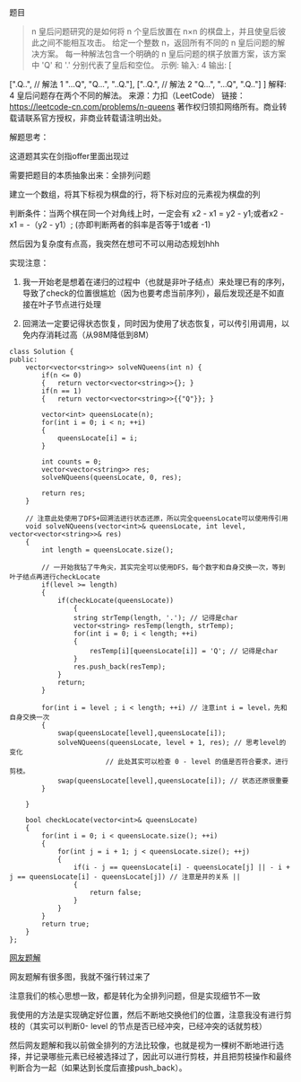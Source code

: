 题目
> n 皇后问题研究的是如何将 n 个皇后放置在 n×n 的棋盘上，并且使皇后彼此之间不能相互攻击。
给定一个整数 n，返回所有不同的 n 皇后问题的解决方案。
每一种解法包含一个明确的 n 皇后问题的棋子放置方案，该方案中 'Q' 和 '.' 分别代表了皇后和空位。
示例:
输入: 4
输出: [

 [".Q..",  // 解法 1
  "...Q",
  "Q...",
  "..Q."],
 ["..Q.",  // 解法 2
  "Q...",
  "...Q",
  ".Q.."]
]
解释: 4 皇后问题存在两个不同的解法。
来源：力扣（LeetCode）
链接：https://leetcode-cn.com/problems/n-queens
著作权归领扣网络所有。商业转载请联系官方授权，非商业转载请注明出处。


解题思考：

这道题其实在剑指offer里面出现过

需要把题目的本质抽象出来：全排列问题

建立一个数组，将其下标视为棋盘的行，将下标对应的元素视为棋盘的列

判断条件：当两个棋在同一个对角线上时，一定会有 x2 - x1 = y2 - y1;或者x2 - x1 = -（y2 - y1）; (亦即判断两者的斜率是否等于1或者 -1)

然后因为复杂度有点高，我突然在想可不可以用动态规划hhh

实现注意：

1. 我一开始老是想着在递归的过程中（也就是非叶子结点）来处理已有的序列，导致了check的位置很尴尬（因为也要考虑当前序列），最后发现还是不如直接在叶子节点进行处理

2. 回溯法一定要记得状态恢复，同时因为使用了状态恢复，可以传引用调用，以免内存消耗过高（从98M降低到8M）

```
class Solution {
public:
    vector<vector<string>> solveNQueens(int n) {
        if(n <= 0)
        {   return vector<vector<string>>{}; }
        if(n == 1)
        {   return vector<vector<string>>{{"Q"}}; }
        
        vector<int> queensLocate(n);
        for(int i = 0; i < n; ++i)
        {
            queensLocate[i] = i;
        }
        
        int counts = 0;
        vector<vector<string>> res;
        solveNQueens(queensLocate, 0, res);
        
        return res;
    }
    
    // 注意此处使用了DFS+回溯法进行状态还原，所以完全queensLocate可以使用传引用
    void solveNQueens(vector<int>& queensLocate, int level, vector<vector<string>>& res)
    {
        int length = queensLocate.size();
        
        // 一开始我钻了牛角尖，其实完全可以使用DFS，每个数字和自身交换一次，等到叶子结点再进行checkLocate
        if(level >= length)
        {     
            if(checkLocate(queensLocate))
                {
                string strTemp(length, '.'); // 记得是char
                vector<string> resTemp(length, strTemp);
                for(int i = 0; i < length; ++i)
                {
                    resTemp[i][queensLocate[i]] = 'Q'; // 记得是char
                }
                res.push_back(resTemp);
            }
            return;
        }
        
        for(int i = level ; i < length; ++i) // 注意int i = level，先和自身交换一次
        {
            swap(queensLocate[level],queensLocate[i]);
            solveNQueens(queensLocate, level + 1, res); // 思考level的变化
						// 此处其实可以检查 0 - level 的值是否符合要求，进行剪枝。
            swap(queensLocate[level],queensLocate[i]); // 状态还原很重要
        }
        
    }
    
    bool checkLocate(vector<int>& queensLocate)
    {
        for(int i = 0; i < queensLocate.size(); ++i)
        {
            for(int j = i + 1; j < queensLocate.size(); ++j)
            {
                if(i - j == queensLocate[i] - queensLocate[j] || - i + j == queensLocate[i] - queensLocate[j]) // 注意是并的关系 ||
                {
                    return false;
                }
            }
        }
        return true;
    }
};
```

[网友题解](https://leetcode-cn.com/problems/n-queens/solution/hui-su-suan-fa-xiang-jie-by-labuladong/)

网友题解有很多图，我就不强行转过来了

注意我们的核心思想一致，都是转化为全排列问题，但是实现细节不一致

我使用的方法是实现确定好位置，然后不断地交换他们的位置，注意我没有进行剪枝的（其实可以判断0- level 的节点是否已经冲突，已经冲突的话就剪枝）

然后网友题解和我以前做全排列的方法比较像，也就是视为一棵树不断地进行选择，并记录哪些元素已经被选择过了，因此可以进行剪枝，并且把剪枝操作和最终判断合为一起（如果达到长度后直接push_back）。
